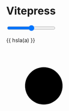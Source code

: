 <script setup>
const a = $ref(0);
//const b = $computed(() => hsla(a, 100))
</script>

# Vitepress

<VSlider v-model="a" />

<input type="range" v-model="a" />

{{ hsla(a) }}

<svg width="200" height="200">
  <circle cx="100" cy="100" r="50" :fill="hsla(a)" />
</svg>